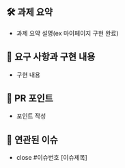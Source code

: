 ## 🛠️ 과제 요약 
- 과제 요약 설명(ex 마이페이지 구현 완료)

## 📝 요구 사항과 구현 내용
- 구현 내용 

## 💬 PR 포인트
- 포인트 작성

## 🔗 연관된 이슈
- close #이슈번호 [이슈제목]